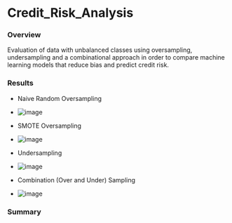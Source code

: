 # Credit_Risk_Analysis
### Overview
Evaluation of data with unbalanced classes using oversampling, undersampling and a combinational approach in order to compare machine learning models that reduce bias and predict credit risk.

### Results
 - Naive Random Oversampling
 - ![image](https://user-images.githubusercontent.com/81878169/132171103-cce5c8b9-14b7-4512-ad31-e964e0b4c017.png)

- SMOTE Oversampling
- ![image](https://user-images.githubusercontent.com/81878169/132171183-ae96b5f4-0e26-44f9-bad0-679d0d940abe.png)

- Undersampling
- ![image](https://user-images.githubusercontent.com/81878169/132171284-3254dcd3-0ad1-41a5-ac4f-c83f2ea217d7.png)

- Combination (Over and Under) Sampling
- ![image](https://user-images.githubusercontent.com/81878169/132171403-3cc5fc3e-e326-4bfb-8b34-18598f34705a.png)


### Summary
